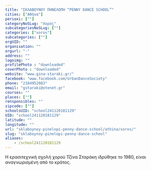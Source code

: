 ```yaml
---
title: "ΣΚΛΑΒΟΥΝΟΥ ΠΗΝΕΛΟΠΗ “PENNY DANCE SCHOOL”"
cities: ["Αθήνα"]
perioxi: [""]
categoryNoSLug: "Χορός"
subcategoriesNoSLug: [""]
categories: ["xoros"]
subcategories: [""]
orgUID: ""
organisation: ""
orgurl: "-"
address: ""
logoimg: ""
profilePhoto : "downloaded"
coverPhoto : "downloaded"
website: "www.gina-staraki.gr/"
facebook: "www.facebook.com/UrbanDanceSociety"
phone: "2104952083"
email: "gstaraki@otenet.gr"
courses: ""
places: [""]
rensponsibles: ""
zipcode: [""]
schoolsUID: "school241120181129"
UID: "school241120181129"
latitude: ""
longitude: ""
url: "sklaboynoy-pinelopi-penny-dance-school/athina/xoros/"
slug: "sklaboynoy-pinelopi-penny-dance-school"
aliases:
    - /school241120181129
---
```



Η ερασιτεχνική σχολή χορού Τζίνα Σταράκη ιδρύθηκε το 1980, είναι αναγνωρισμένη από το κράτος.

